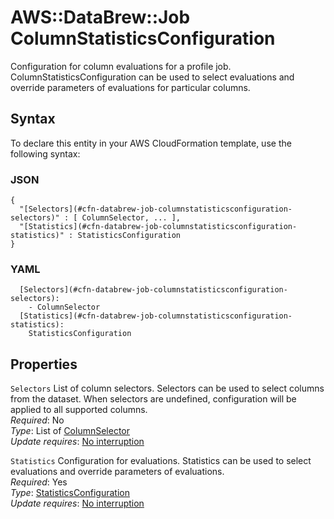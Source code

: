 # AWS::DataBrew::Job ColumnStatisticsConfiguration<a name="aws-properties-databrew-job-columnstatisticsconfiguration"></a>

Configuration for column evaluations for a profile job\. ColumnStatisticsConfiguration can be used to select evaluations and override parameters of evaluations for particular columns\.

## Syntax<a name="aws-properties-databrew-job-columnstatisticsconfiguration-syntax"></a>

To declare this entity in your AWS CloudFormation template, use the following syntax:

### JSON<a name="aws-properties-databrew-job-columnstatisticsconfiguration-syntax.json"></a>

```
{
  "[Selectors](#cfn-databrew-job-columnstatisticsconfiguration-selectors)" : [ ColumnSelector, ... ],
  "[Statistics](#cfn-databrew-job-columnstatisticsconfiguration-statistics)" : StatisticsConfiguration
}
```

### YAML<a name="aws-properties-databrew-job-columnstatisticsconfiguration-syntax.yaml"></a>

```
  [Selectors](#cfn-databrew-job-columnstatisticsconfiguration-selectors):
    - ColumnSelector
  [Statistics](#cfn-databrew-job-columnstatisticsconfiguration-statistics):
    StatisticsConfiguration
```

## Properties<a name="aws-properties-databrew-job-columnstatisticsconfiguration-properties"></a>

`Selectors` <a name="cfn-databrew-job-columnstatisticsconfiguration-selectors"></a>
List of column selectors\. Selectors can be used to select columns from the dataset\. When selectors are undefined, configuration will be applied to all supported columns\.  
_Required_: No  
_Type_: List of [ColumnSelector](aws-properties-databrew-job-columnselector.md)  
_Update requires_: [No interruption](https://docs.aws.amazon.com/AWSCloudFormation/latest/UserGuide/using-cfn-updating-stacks-update-behaviors.html#update-no-interrupt)

`Statistics` <a name="cfn-databrew-job-columnstatisticsconfiguration-statistics"></a>
Configuration for evaluations\. Statistics can be used to select evaluations and override parameters of evaluations\.  
_Required_: Yes  
_Type_: [StatisticsConfiguration](aws-properties-databrew-job-statisticsconfiguration.md)  
_Update requires_: [No interruption](https://docs.aws.amazon.com/AWSCloudFormation/latest/UserGuide/using-cfn-updating-stacks-update-behaviors.html#update-no-interrupt)
